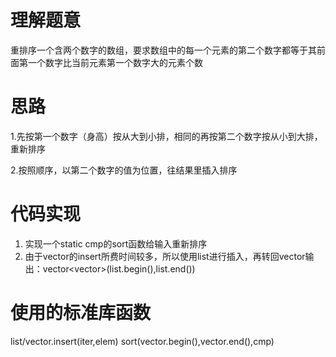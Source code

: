 
# 理解题意
重排序一个含两个数字的数组，要求数组中的每一个元素的第二个数字都等于其前面第一个数字比当前元素第一个数字大的元素个数

# 思路
1.先按第一个数字（身高）按从大到小排，相同的再按第二个数字按从小到大排，重新排序   

2.按照顺序，以第二个数字的值为位置，往结果里插入排序
# 代码实现

1. 实现一个static cmp的sort函数给输入重新排序
2. 由于vector的insert所费时间较多，所以使用list进行插入，再转回vector输出：vector<vector<int>>(list.begin(),list.end())

# 使用的标准库函数

list/vector.insert(iter,elem)
sort(vector.begin(),vector.end(),cmp)
